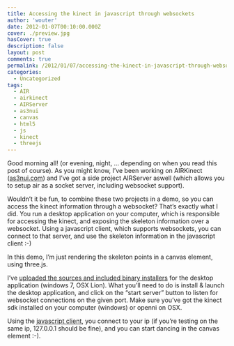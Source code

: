 ```yaml
---
title: Accessing the kinect in javascript through websockets
author: 'wouter'
date: 2012-01-07T00:10:00.000Z
cover: ./preview.jpg
hasCover: true
description: false
layout: post
comments: true
permalink: /2012/01/07/accessing-the-kinect-in-javascript-through-websockets/
categories:
  - Uncategorized
tags:
  - AIR
  - airkinect
  - AIRServer
  - as3nui
  - canvas
  - html5
  - js
  - kinect
  - threejs
---
```

Good morning all! (or evening, night, … depending on when you read this post of course). As you might know, I’ve been working on AIRKinect ([as3nui.com][1]) and I’ve got a side project AIRServer aswell (which allows you to setup air as a socket server, including websocket support).

Wouldn’t it be fun, to combine these two projects in a demo, so you can access the kinect information through a websocket? That’s exactly what I did. You run a desktop application on your computer, which is responsible for accessing the kinect, and exposing the skeleton information over a websocket. Using a javascript client, which supports websockets, you can connect to that server, and use the skeleton information in the javascript client :-)

In this demo, I’m just rendering the skeleton points in a canvas element, using three.js.

I’ve [uploaded the sources and included binary installers][2] for the desktop application (windows 7, OSX Lion). What you’ll need to do is install & launch the desktop application, and click on the “start server” button to listen for websocket connections on the given port. Make sure you’ve got the kinect sdk installed on your computer (windows) or openni on OSX.

Using the [javascript client][3], you connect to your ip (if you’re testing on the same ip, 127.0.0.1 should be fine), and you can start dancing in the canvas element :-).

 [1]: http://www.as3nui.com   "AS3Nui"
 [2]: http://labs.aboutme.be/airserver/airkinect-socket-server-0.1.zip "Download the sources & binaries for the airkinect websocket server"
 [3]: http://labs.aboutme.be/airserver/kinect/  "Javascript client"
